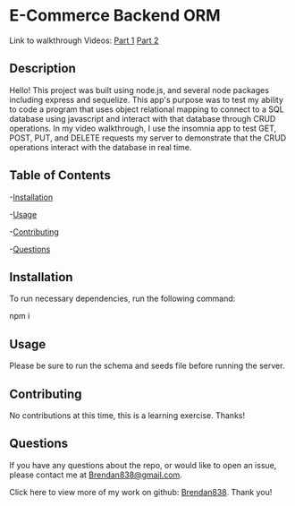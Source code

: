 # E-Commerce Backend ORM

Link to walkthrough Videos:
[Part 1](https://drive.google.com/file/d/1duqDXtFvM4UAXDmzd9xgQgFcaE3Ulqjj/view?usp=sharing)
[Part 2](https://drive.google.com/file/d/1dULIfsiRLfIcgg7vGTJBkai7sVUWm89b/view?usp=sharing)

## Description 

Hello! This project was built using node.js, and several node packages including express and sequelize. This app's purpose was to test my ability to code a program that uses object relational mapping to connect to a SQL database using javascript and interact with that database through CRUD operations. In my video walkthrough, I use the insomnia app to test GET, POST, PUT, and DELETE requests my server to demonstrate that the CRUD operations interact with the database in real time. 


## Table of Contents


-[Installation](#installation)

-[Usage](#usage)

-[Contributing](#contributing)

-[Questions](#questions)


## Installation
To run necessary dependencies, run the following command:

npm i


## Usage

Please be sure to run the schema and seeds file before running the server.


## Contributing

No contributions at this time, this is a learning exercise. Thanks!

## Questions

If you have any questions about the repo, or would like to open an issue, please contact me at Brendan838@gmail.com.

Click here to view more of my work on github: [Brendan838](https://github.com/Brendan838). Thank you!
